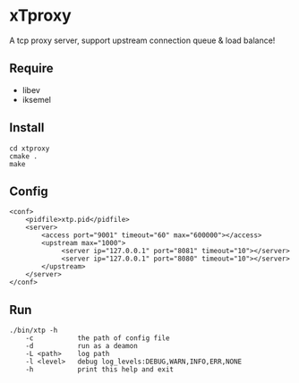 xTproxy
======
A tcp proxy server, support upstream connection queue & load balance!

Require
------
* libev
* iksemel

Install
------
```
cd xtproxy
cmake .
make
```

Config
------
```
<conf>
    <pidfile>xtp.pid</pidfile>
    <server>
        <access port="9001" timeout="60" max="600000"></access>
        <upstream max="1000">
             <server ip="127.0.0.1" port="8081" timeout="10"></server>
             <server ip="127.0.0.1" port="8080" timeout="10"></server>
        </upstream>
    </server>
</conf>
```

Run
------
```
./bin/xtp -h
    -c           the path of config file
    -d           run as a deamon
    -L <path>    log path
    -l <level>   debug log_levels:DEBUG,WARN,INFO,ERR,NONE
    -h           print this help and exit
```
